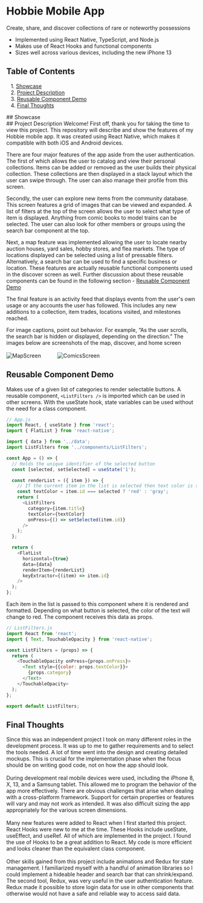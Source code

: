 # Hobbie Mobile App
Create, share, and discover collections of rare or noteworthy possessions<br/>
- Implemented using React Native, TypeScript, and Node.js
- Makes use of React Hooks and functional components
- Sizes well across various devices, including the new iPhone 13
## Table of Contents
&nbsp; &nbsp;1. [Showcase](#showcase)
<br/>
&nbsp; &nbsp;2. [Project Description](#description)
<br/>
&nbsp; &nbsp;3. [Reusable Component Demo](#demo)
<br/>
&nbsp; &nbsp;4. [Final Thoughts](#finalthoughts)

<a name="showcase"/>
## Showcase
<br/>
<a name="description"/>
## Project Description
Welcome! First off, thank you for taking the time to view this project. This repository will describe and show the features of my Hobbie mobile app. It was created using React Native, which makes it compatible with both iOS and Android devices.

There are four major features of the app aside from the user authentication. The first of which allows the user to catalog and view their personal collections. Items can be added or removed as the user builds their physical collection. These collections are then displayed in a stack layout which the user can swipe through. The user can also manage their profile from this screen.

Secondly, the user can explore new items from the community database. This screen features a grid of images that can be viewed and expanded. A list of filters at the top of the screen allows the user to select what type of item is displayed. Anything from comic books to model trains can be selected. The user can also look for other members or groups using the search bar component at the top.

Next, a map feature was implemented allowing the user to locate nearby auction houses, yard sales, hobby stores, and flea markets. The type of locations displayed can be selected using a list of pressable filters. Alternatively, a search bar can be used to find a specific business or location. These features are actually reusable functional components used in the discover screen as well. Further discussion about these reusable components can be found in the following section - [Reusable Component Demo](#demo)

The final feature is an activity feed that displays events from the user's own usage or any accounts the user has followed. This includes any new additions to a collection, item trades, locations visited, and milestones reached.

For image captions, point out behavior. For example, “As the user scrolls, the search bar is hidden or displayed, depending on the direction.”
The images below are screenshots of the map, discover, and home screen<br/>
<br/>
![MapScreen](https://johndan2354.github.io/BBMobileImages/Map.PNG) &nbsp; &nbsp; &nbsp; &nbsp; &nbsp; ![ComicsScreen](https://johndan2354.github.io/BBMobileImages/Comics.PNG)
<a name="demo"/>
## Reusable Component Demo
Makes use of a given list of categories to render selectable buttons. A reusable component, ```<ListFilters />``` is imported which can be used in other screens. With the useState hook, state variables can be used without the need for a class component.
```javascript
// App.js
import React, { useState } from 'react';
import { FlatList } from 'react-native';

import { data } from '../data';
import ListFilters from '../components/ListFilters';

const App = () => {
  // Holds the unique identifier of the selected button
  const [selected, setSelected] = useState('1');

  const renderList = ({ item }) => {
    // If the current item in the list is selected then text color is set to 'red'
    const textColor = item.id === selected ? 'red' : 'gray';
    return (
      <ListFilters 
        category={item.title}
        textColor={textColor}
        onPress={() => setSelected(item.id)}
      />
    );
  };

  return (
    <FlatList
      horizontal={true}
      data={data}
      renderItem={renderList}
      keyExtractor={(item) => item.id}
    />
  );
};
```
Each item in the list is passed to this component where it is rendered and formatted. Depending on what button is selected, the color of the text will change to red. The component receives this data as props.
```javascript
// ListFilters.js
import React from 'react';
import { Text, TouchableOpacity } from 'react-native';

const ListFilters = (props) => {
  return (
    <TouchableOpacity onPress={props.onPress}>
      <Text style={{color: props.textColor}}>
        {props.category}
      </Text>
    </TouchableOpacity>
  );
};

export default ListFilters;
```

<a name="finalthoughts"/>

## Final Thoughts
Since this was an independent project I took on many different roles in the development process. It was up to me to gather requirements and to select the tools needed. A lot of time went into the design and creating detailed mockups. This is crucial for the implementation phase when the focus should be on writing good code, not on how the app should look.<br/>
<br/>
During development real mobile devices were used, including the iPhone 8, X, 13, and a Samsung tablet. This allowed me to program the behavior of the app more effectively. There are obvious challenges that arise when dealing with a cross-platform framework. Support for certain properties or features will vary and may not work as intended. It was also difficult sizing the app appropriately for the various screen dimensions.<br/>
<br/>
Many new features were added to React when I first started this project. React Hooks were new to me at the time. These Hooks include useState, useEffect, and useRef. All of which are implemented in the project. I found the use of Hooks to be a great addition to React. My code is more efficient and looks cleaner than the equivalent class component.<br/><br/>
Other skills gained from this project include animations and Redux for state management. I familiarized myself with a handful of animation libraries so I could implement a hideable header and search bar that can shrink/expand. The second tool, Redux, was very useful in the user authentication feature. Redux made it possible to store login data for use in other components that otherwise would not have a safe and reliable way to access said data.<br/>
